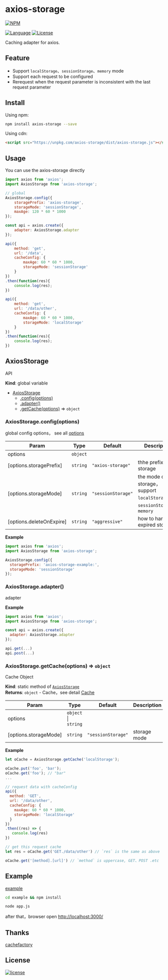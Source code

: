 # axios-storage

[![NPM][img-npm]][url-npm]

[![Language][img-javascript]][url-github]
[![License][img-mit]][url-mit]

Caching adapter for axios.

## Feature

- Support `localStorage`、`sessionStorage`、`memory` mode
- Support each request to be configured
- Rerequest when the request parameter is inconsistent with the last request parameter


## Install
Using npm:

```bash
npm install axios-storage --save
```

Using cdn:

```html
<script src="https://unpkg.com/axios-storage/dist/axios-storage.js"></script>
```


## Usage

You can use the axios-storage directly

```javascript
import axios from 'axios';
import AxiosStorage from 'axios-storage';

// global
AxiosStorage.config({
    storagePrefix: 'axios-storage',
    storageMode: 'sessionStorage',
    maxAge: 120 * 60 * 1000
});

const api = axios.create({
    adapter: AxiosStorage.adapter
});

api({
    method: 'get',
    url: '/data',
    cacheConfig: {
        maxAge: 60 * 60 * 1000,
        storageMode: 'sessionStorage'
    }
})
.then(function(res){
    console.log(res);
})

api({
    method: 'get',
    url: '/data/other',
    cacheConfig: {
        maxAge: 60 * 60 * 1000,
        storageMode: 'localStorage'
    }
})
.then(function(res){
    console.log(res);
})
```


<a name="AxiosStorage"></a>

## AxiosStorage
API

**Kind**: global variable  

* [AxiosStorage](#AxiosStorage)
    * [.config(options)](#AxiosStorage.config)
    * [.adapter()](#AxiosStorage.adapter)
    * [.getCache(options)](#AxiosStorage.getCache) ⇒ <code>object</code>

<a name="AxiosStorage.config"></a>

### AxiosStorage.config(options)
global config options，
see all [options](http://www.pseudobry.com/CacheFactory/latest/Cache.html)


| Param | Type | Default | Description |
| --- | --- | --- | --- |
| options | <code>object</code> |  |  |
| [options.storagePrefix] | <code>string</code> | <code>&quot;axios-storage&quot;</code> | thhe prefix of storage |
| [options.storageMode] | <code>string</code> | <code>&quot;sessionStorage&quot;</code> | the mode of storage，support `localStorage`、`sessionStorage`、`memory` |
| [options.deleteOnExpire] | <code>string</code> | <code>&quot;aggressive&quot;</code> | how to handler expired storage |

**Example**  
```js
import axios from 'axios';
import AxiosStorage from 'axios-storage';

AxiosStorage.config({
  storagePrefix: 'axios-storage-example:',
  storageMode: 'sessionStorage'
});
```
<a name="AxiosStorage.adapter"></a>

### AxiosStorage.adapter()
adapter

**Example**  
```js
import axios from 'axios';
import AxiosStorage from 'axios-storage';

const api = axios.create({
  adapter: AxiosStorage.adapter
});

api.get(...)
api.post(...)
```
<a name="AxiosStorage.getCache"></a>

### AxiosStorage.getCache(options) ⇒ <code>object</code>
Cache Object

**Kind**: static method of [<code>AxiosStorage</code>](#AxiosStorage)  
**Returns**: <code>object</code> - Cache，see detail [Cache](http://www.pseudobry.com/CacheFactory/latest/Cache.html)  

| Param | Type | Default | Description |
| --- | --- | --- | --- |
| options | <code>object</code> \| <code>string</code> |  |  |
| [options.storageMode] | <code>string</code> | <code>&quot;sessionStorage&quot;</code> | storage mode |

**Example**  
```js
let oCache = AxiosStorage.getCache('localStorage');

oCache.put('foo', 'bar');
oCache.get('foo'); // "bar"
...

// request data with cacheConfig
api({
  method: 'GET',
  url: '/data/other',
  cacheConfig: {
    maxAge: 60 * 60 * 1000,
    storageMode: 'localStorage'
  }
})
.then((res) => {
   console.log(res)
})

// get this request cache
let res = oCache.get('GET./data/other') // `res` is the same as above

oCache.get('[method].[url]') // `method` is uppercase, GET、POST .etc
```



## Example
[example](./example)

```bash
cd example && npm install
```
```bash
node app.js
```
after that，browser open [http://localhost:3000/](http://localhost:3000/)


## Thanks

[cachefactory](https://www.npmjs.com/package/cachefactory)


## License

[![license][img-mit]][url-mit]


[url-github]: https://github.com/ChanceYu/axios-storage
[url-npm]: https://www.npmjs.com/package/axios-storage
[url-mit]: https://opensource.org/licenses/mit-license.php

[img-npm]: https://nodei.co/npm/axios-storage.png?compact=true
[img-javascript]: https://img.shields.io/badge/language-JavaScript-brightgreen.svg
[img-mit]: https://img.shields.io/badge/license-MIT-blue.svg

